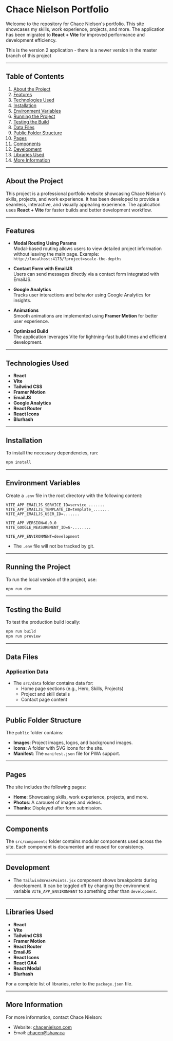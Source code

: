 # Chace Nielson Portfolio

Welcome to the repository for Chace Nielson's portfolio. This site showcases my skills, work experience, projects, and more. The application has been migrated to **React + Vite** for improved performance and development efficiency.

This is the version 2 application - there is a newer version in the master branch of this project

---

## Table of Contents

1. [About the Project](#about-the-project)
2. [Features](#features)
3. [Technologies Used](#technologies-used)
4. [Installation](#installation)
5. [Environment Variables](#environment-variables)
6. [Running the Project](#running-the-project)
7. [Testing the Build](#testing-the-build)
8. [Data Files](#data-files)
9. [Public Folder Structure](#public-folder-structure)
10. [Pages](#pages)
11. [Components](#components)
12. [Development](#development)
13. [Libraries Used](#libraries-used)
14. [More Information](#more-information)

---

## About the Project

This project is a professional portfolio website showcasing Chace Nielson's skills, projects, and work experience. It has been developed to provide a seamless, interactive, and visually appealing experience. The application uses **React + Vite** for faster builds and better development workflow.

---

## Features

- **Modal Routing Using Params**  
  Modal-based routing allows users to view detailed project information without leaving the main page. Example:  
  `http://localhost:4173/?project=scale-the-depths`

- **Contact Form with EmailJS**  
  Users can send messages directly via a contact form integrated with EmailJS.

- **Google Analytics**  
  Tracks user interactions and behavior using Google Analytics for insights.

- **Animations**  
  Smooth animations are implemented using **Framer Motion** for better user experience.

- **Optimized Build**  
  The application leverages Vite for lightning-fast build times and efficient development.

---

## Technologies Used

- **React**  
- **Vite**  
- **Tailwind CSS**  
- **Framer Motion**  
- **EmailJS**  
- **Google Analytics**  
- **React Router**  
- **React Icons**  
- **Blurhash**  

---

## Installation

To install the necessary dependencies, run:

```bash
npm install
```

---

## Environment Variables

Create a `.env` file in the root directory with the following content:

```env
VITE_APP_EMAILJS_SERVICE_ID=service_.......
VITE_APP_EMAILJS_TEMPLATE_ID=template_.......
VITE_APP_EMAILJS_USER_ID=.......

VITE_APP_VERSION=0.0.0
VITE_GOOGLE_MEASUREMENT_ID=G-........

VITE_APP_ENVIRONMENT=development
```
- The `.env` file will not be tracked by git.

---

## Running the Project

To run the local version of the project, use:

```bash
npm run dev
```

---

## Testing the Build

To test the production build locally:

```bash
npm run build
npm run preview
```

---

## Data Files

### Application Data

- The `src/data` folder contains data for:
  - Home page sections (e.g., Hero, Skills, Projects)
  - Project and skill details
  - Contact page content

---

## Public Folder Structure

The `public` folder contains:

- **Images**: Project images, logos, and background images.
- **Icons**: A folder with SVG icons for the site.
- **Manifest**: The `manifest.json` file for PWA support.

---

## Pages

The site includes the following pages:

- **Home**: Showcasing skills, work experience, projects, and more.
- **Photos**: A carousel of images and videos.
- **Thanks**: Displayed after form submission.

---

## Components

The `src/components` folder contains modular components used across the site. Each component is documented and reused for consistency.

---

## Development

- The `TailwindBreakPoints.jsx` component shows breakpoints during development. It can be toggled off by changing the environment variable `VITE_APP_ENVIRONMENT` to something other than `development`.

---

## Libraries Used

- **React**
- **Vite**
- **Tailwind CSS**
- **Framer Motion**
- **React Router**
- **EmailJS**
- **React Icons**
- **React GA4**
- **React Modal**
- **Blurhash**

For a complete list of libraries, refer to the `package.json` file.

---

## More Information

For more information, contact Chace Nielson:

- Website: [chacenielson.com](https://chacenielson.com)  
- Email: [chacen@shaw.ca](mailto:chacen@shaw.ca)


